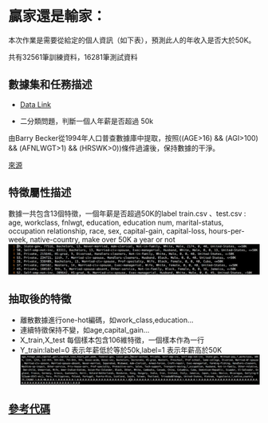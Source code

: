 # 贏家還是輸家：

本次作業是需要從給定的個人資訊（如下表），預測此人的年收入是否大於50K。

共有32561筆訓練資料，16281筆測試資料

## 數據集和任務描述

- [Data Link](https://drive.google.com/file/d/0B8Si647wj9ZoTE9uQzAwR0M5ZkU/view?usp=sharing)

- 二分類問題，判斷一個人年薪是否超過 50k

由Barry Becker從1994年人口普查數據庫中提取，按照((AGE>16) && (AGI>100) && (AFNLWGT>1) && (HRSWK>0))條件過濾後，保持數據的干淨。

[來源](https://archive.ics.uci.edu/ml/datasets/Adult)

## 特徵屬性描述
數據一共包含13個特徵，一個年薪是否超過50K的label
train.csv 、test.csv :
age, workclass, fnlwgt, education, education num, marital-status, occupation
relationship, race, sex, capital-gain, capital-loss, hours-per-week,
native-country, make over 50K a year or not
![12-1](./res/chapter12-1.png)

## 抽取後的特徵
- 離散數據進行one-hot編碼，如work_class,education...
- 連續特徵保持不變，如age,capital_gain...
- X_train,X_test 每個樣本包含106維特徵，一個樣本作為一行
- Y_train:label=0 表示年薪低於等於50k,label=1 表示年薪高於50K
![12-2](./res/chapter12-2.png)


## [參考代碼](https://github.com/orbxball/ML2017/tree/master/hw2)

